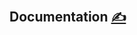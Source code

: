 
## Documentation [<span style='font-size:20px;'>&#x270D;</span>](https://github.com/inframonit/bash/edit/main/DOCS/DOCS.md)


